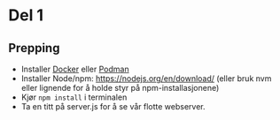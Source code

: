 # Del 1
## Prepping

- Installer [Docker](https://docs.docker.com/engine/install/) eller [Podman](https://podman.io/getting-started/installation)
- Installer Node/npm: https://nodejs.org/en/download/ (eller bruk nvm eller lignende for å holde styr på npm-installasjonene)
- Kjør `npm install` i terminalen
- Ta en titt på server.js for å se vår flotte webserver.
